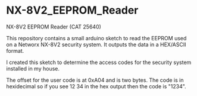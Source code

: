 # NX-8V2_EEPROM_Reader
NX-8V2 EEPROM Reader (CAT 25640)

This repository contains a small arduino sketch to read the EEPROM used on a Networx NX-8V2 security system. It outputs the data in a HEX/ASCII format.

I created this sketch to determine the access codes for the security system installed in my house.

The offset for the user code is at 0xA04 and is two bytes. The code is in hexidecimal so if you see 12 34 in the hex output then the code is "1234".
